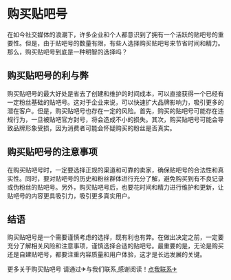 # 购买贴吧号

在如今社交媒体的浪潮下，许多企业和个人都意识到了拥有一个活跃的贴吧号的重要性。但是，由于贴吧号的数量有限，有些人选择购买贴吧号来节省时间和精力。那么，购买贴吧号到底是一种明智的选择吗？

## 购买贴吧号的利与弊

购买贴吧号的最大好处是省去了创建和维护的时间成本，可以直接获得一个已经有一定粉丝基础的贴吧号。这对于企业来说，可以快速扩大品牌影响力，吸引更多的潜在客户。但是，购买贴吧号也存在一定的风险。首先，购买的贴吧号可能存在违规行为，一旦被贴吧官方封号，将会造成不小的损失。其次，购买贴吧号可能会导致品牌形象受损，因为消费者可能会怀疑购买的粉丝是否真实。

## 购买贴吧号的注意事项

在购买贴吧号时，一定要选择正规的渠道和可靠的卖家，确保贴吧号的合法性和真实性。同时，要对贴吧号的历史和粉丝群体进行充分了解，避免购买到有不良记录或伪粉丝的贴吧号。另外，购买贴吧号后，也要花时间和精力进行维护和更新，让贴吧号的内容更具吸引力，吸引更多真实用户。

## 结语

购买贴吧号是一个需要谨慎考虑的选择，既有利也有弊。在做出决定之前，一定要充分了解相关风险和注意事项，谨慎选择合适的贴吧号。最重要的是，无论是购买还是自建贴吧号，都要注重内容质量和用户体验，这才是长远发展的关键。

更多关于购买贴吧号 请通过✈与我们联系,感谢阅读！[点我联系✈](https://www.k02.cc)
